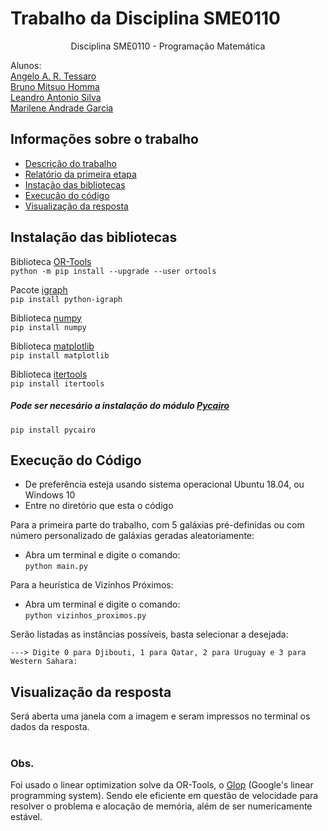 # Trabalho da Disciplina SME0110 

<p align="center">
  Disciplina SME0110 - Programação Matemática
</p>

Alunos: <br>
[Angelo A. R. Tessaro](https://github.com/angelotessaro) <br>
[Bruno Mitsuo Homma](https://github.com/brunohomma) <br>
[Leandro Antonio Silva](https://github.com/leandroS08) <br>
[Marilene Andrade Garcia](https://github.com/MarileneGarcia)


<!-- TABLE OF CONTENTS -->
## Informações sobre o trabalho

* [Descrição do trabalho](Trabalho.pdf)
* [Relatório da primeira etapa](Relatorio.pdf)
* [Instação das bibliotecas](#instação-das-bibliotecas)<br>
* [Execução do código](#execução-do-código)
* [Visualização da resposta](#visualização-da-resposta)


<!-- ABOUT THE PROJECT -->
## Instalação das bibliotecas

Biblioteca [OR-Tools](https://developers.google.com/optimization/install)<br>
`python -m pip install --upgrade --user ortools`

Pacote [igraph](https://igraph.org/python/)<br>
`pip install python-igraph`

Biblioteca [numpy](https://numpy.org/doc/stable/)<br>
`pip install numpy`

Biblioteca [matplotlib](https://matplotlib.org/contents.html)<br>
`pip install matplotlib`

Biblioteca [itertools](https://docs.python.org/3/library/itertools.html)<br>
`pip install itertools`




##### Pode ser necesário a instalação do módulo [Pycairo](https://pypi.org/project/pycairo/)
`pip install pycairo`

## Execução do Código

* De preferência esteja usando sistema operacional Ubuntu 18.04, ou Windows 10
* Entre no diretório que esta o código

Para a primeira parte do trabalho, com 5 galáxias pré-definidas ou com número personalizado de galáxias geradas aleatoriamente:

* Abra um terminal e digite o comando:<br>
`python main.py`

Para a heurística de Vizinhos Próximos:

* Abra um terminal e digite o comando:<br>
`python vizinhos_proximos.py`

Serão listadas as instâncias possíveis, basta selecionar a desejada:

`---> Digite 0 para Djibouti, 1 para Qatar, 2 para Uruguay e 3 para Western Sahara:`


 ## Visualização da resposta
 Será aberta uma janela com a imagem e seram impressos no terminal os dados da resposta.<br><br>
  
 ### Obs. 
 Foi usado o linear optimization solve da OR-Tools, o [Glop](https://developers.google.com/optimization/lp/glop) (Google's linear programming system). Sendo ele eficiente em questão de velocidade para resolver o problema e alocação de memória, além de ser numericamente estável. 

